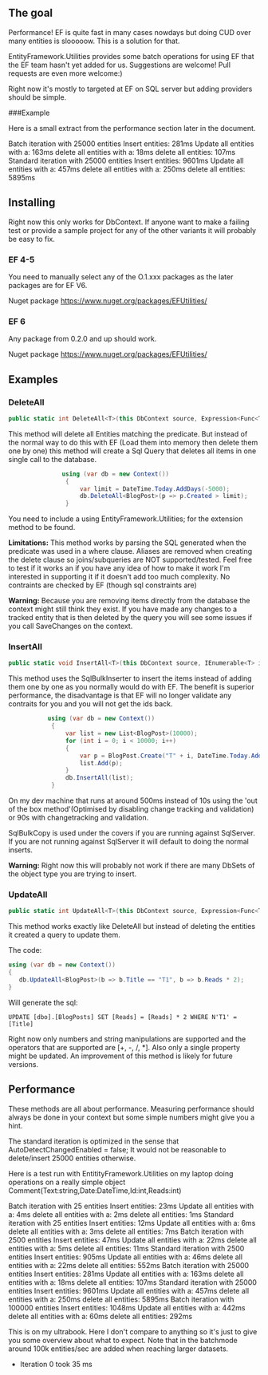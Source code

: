 ## The goal

Performance! EF is quite fast in many cases nowdays but doing CUD over many entities is slooooow. This is a solution for that.  

EntityFramework.Utilities provides some batch operations for using EF that the EF team hasn't yet added for us. Suggestions are welcome! Pull requests are even more welcome:)

Right now it's mostly to targeted at EF on SQL server but adding providers should be simple. 

###Example

Here is a small extract from the performance section later in the document.

Batch iteration with 25000 entities
Insert entities: 281ms
Update all entities with a: 163ms
delete all entities with a: 18ms
delete all entities: 107ms
Standard iteration with 25000 entities
Insert entities: 9601ms
Update all entities with a: 457ms
delete all entities with a: 250ms
delete all entities: 5895ms


## Installing

Right now this only works for DbContext. If anyone want to make a failing test or provide a sample project for any of the other variants it will probably be easy to fix.

### EF 4-5

You need to manually select any of the O.1.xxx packages as the later packages are for EF V6.

Nuget package https://www.nuget.org/packages/EFUtilities/ 

### EF 6

Any package from 0.2.0 and up should work.

Nuget package https://www.nuget.org/packages/EFUtilities/ 

## Examples

### DeleteAll

```c#
public static int DeleteAll<T>(this DbContext source, Expression<Func<T, bool>> predicate) where T : class
```

This method will delete all Entities matching the predicate. But instead of the normal way to do this with EF (Load them into memory then delete them one by one) this method will create a Sql Query that deletes all items in one single call to the database.

```c#
               using (var db = new Context())
                {
                    var limit = DateTime.Today.AddDays(-5000);
                    db.DeleteAll<BlogPost>(p => p.Created > limit);
                }
```

You need to include a using EntityFramework.Utilities; for the extension method to be found.

**Limitations:** This method works by parsing the SQL generated when the predicate was used in a where clause. Aliases are removed when creating the delete clause so joins/subqueries are NOT supported/tested. Feel free to test if it works an if you have any idea of how to make it work I'm interested in supporting it if it doesn't add too much complexity. No contraints are checked by EF (though sql constraints are)

**Warning:** Because you are removing items directly from the database the context might still think they exist. If you have made any changes to a tracked entity that is then deleted by the query you will see some issues if you call SaveChanges on the context. 

### InsertAll

```c#
public static void InsertAll<T>(this DbContext source, IEnumerable<T> items) where T : class
```

This method uses the SqlBulkInserter to insert the items instead of adding them one by one as you normally would do with EF. The benefit is superior performance, the disadvantage is that EF will no longer validate any contraits for you and you will not get the ids back. 

```c#
           using (var db = new Context())
            {
                var list = new List<BlogPost>(10000);
                for (int i = 0; i < 10000; i++)
                {
                    var p = BlogPost.Create("T" + i, DateTime.Today.AddDays(i - 10000));
                    list.Add(p);
                }
                db.InsertAll(list);
            }
```

On my dev machine that runs at around 500ms instead of 10s using the 'out of the box method'(Optimised by disabling change tracking and validation) or 90s with changetracking and validation. 

SqlBulkCopy is used under the covers if you are running against SqlServer. If you are not running against SqlServer it will default to doing the normal inserts.
 
**Warning:** Right now this will probably not work if there are many DbSets of the object type you are trying to insert.  


### UpdateAll

```c#
public static int UpdateAll<T>(this DbContext source, Expression<Func<T, bool>> predicate, Expression<Func<T, object>> modifier) where T : class
```
This method works exactly like DeleteAll but instead of deleting the entities it created a query to update them.

The code:
```c#
using (var db = new Context())
{
   db.UpdateAll<BlogPost>(b => b.Title == "T1", b => b.Reads * 2);
}
```
Will generate the sql:

`UPDATE [dbo].[BlogPosts] SET [Reads] = [Reads] * 2 WHERE N'T1' = [Title]`

Right now only numbers and string manipulations are supported and the operators that are supported are [+, -, /, *]. Also only a single property might be updated. An improvement of this method is likely for future versions. 


## Performance
These methods are all about performance. Measuring performance should always be done in your context but some simple numbers might give you a hint.

The standard iteration is optimized in the sense that AutoDetectChangedEnabled = false; It would not be reasonable to delete/insert 25000 entities otherwise.

Here is a test run with EntitityFramework.Utilities on my laptop doing operations on a really simple object Comment(Text:string,Date:DateTime,Id:int,Reads:int)

Batch iteration with 25 entities
Insert entities: 23ms
Update all entities with a: 4ms
delete all entities with a: 2ms
delete all entities: 1ms
Standard iteration with 25 entities
Insert entities: 12ms
Update all entities with a: 6ms
delete all entities with a: 3ms
delete all entities: 7ms
Batch iteration with 2500 entities
Insert entities: 47ms
Update all entities with a: 22ms
delete all entities with a: 5ms
delete all entities: 11ms
Standard iteration with 2500 entities
Insert entities: 905ms
Update all entities with a: 46ms
delete all entities with a: 22ms
delete all entities: 552ms
Batch iteration with 25000 entities
Insert entities: 281ms
Update all entities with a: 163ms
delete all entities with a: 18ms
delete all entities: 107ms
Standard iteration with 25000 entities
Insert entities: 9601ms
Update all entities with a: 457ms
delete all entities with a: 250ms
delete all entities: 5895ms
Batch iteration with 100000 entities
Insert entities: 1048ms
Update all entities with a: 442ms
delete all entities with a: 60ms
delete all entities: 292ms


This is on my ultrabook. Here I don't compare to anything so it's just to give you some overview about what to expect. Note that in the batchmode around 100k entities/sec are added when reaching larger datasets. 

* Iteration 0 took 35 ms

